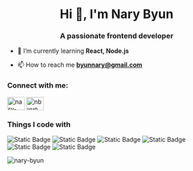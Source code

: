 <h1 align="center">Hi 👋, I'm Nary Byun</h1>
<h3 align="center">A passionate frontend developer</h3>

- 🌱 I’m currently learning **React, Node.js**

- 📫 How to reach me **byunnary@gmail.com**

<h3 align="left">Connect with me:</h3>
<p align="left">
<a href="https://linkedin.com/in/nary-byun-80408992" target="blank"><img align="center" src="https://raw.githubusercontent.com/rahuldkjain/github-profile-readme-generator/master/src/images/icons/Social/linked-in-alt.svg" alt="nary-byun-80408992" height="30" width="40" /></a>
<a href="[https://dribbble.com/NByun](https://dribbble.com/NByun)" target="blank"><img align="center" src="https://raw.githubusercontent.com/rahuldkjain/github-profile-readme-generator/master/src/images/icons/Social/dribbble.svg" alt="nbyun" height="30" width="40" /></a>
</p>

<h3 align="left">Things I code with </h3>

<body>
  <div id-"wrap">

<img alt="Static Badge" src="https://img.shields.io/badge/HTML-orange">
<img alt="Static Badge" src="https://img.shields.io/badge/CSS-blue">
<img alt="Static Badge" src="https://img.shields.io/badge/java%20script-yellow">
<img alt="Static Badge" src="https://img.shields.io/badge/React-skyblue">
<img alt="Static Badge" src="https://img.shields.io/badge/figma-purple">
<img alt="Static Badge" src="https://img.shields.io/badge/Photoshop-pink">

  </div>
</body>
<p><img align="center" src="https://github-readme-stats.vercel.app/api/top-langs?username=nary-byun&show_icons=true&locale=en&layout=compact" alt="nary-byun" /></p>


